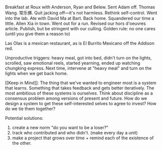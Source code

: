 Breakfast at Roux with Anderson, Ryan and Belew. Sent Adam off. Thomas Wang. 常乐佛. Quit jacking off—it's not harmless. Rethink self-control. Went into the lab. Ate with David Ma at Bart. Back home. Squandered our time a little. Allen Xia in town. Went out for a run. Revised our hors d'oeuvres article. Publish, but be stringent with our culling. Golden rule: no one cares (until you give them a reason to)

Las Olas is a mexican restaurant, as is El Burrito Mexicano off the Addison red.

Unproductive triggers: heavy meal, got into bed, didn't turn on the lights, scrolled, saw emotional reels, started yearning, ended up watching chungking express.
Next time, intervene at "heavy meal" and turn on the lights when we get back home. 

[[Keep in Mind]]: The thing that we've wanted to engineer most is a system that learns. Something that takes feedback and gets better iteratively. The most ambitious of these systems is ourselves. Think about discipline as a consensus problem among versions of present and future. How do we design a system to get these self-interested selves to agree to invest? How do we tie them together?

Potential solutions:
1. create a new norm "do you want to be a loser?"
2. track who contributed and who didn't. (make every day a unit)
3. make a project that grows over time + remind each of the existence of the other.
